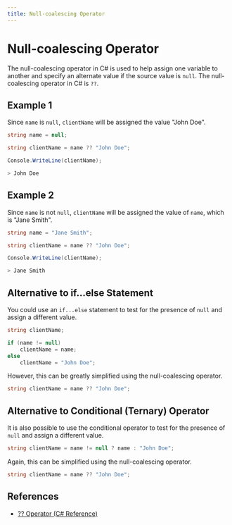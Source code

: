 ```yaml
---
title: Null-coalescing Operator
---
```


# Null-coalescing Operator

The null-coalescing operator in C# is used to help assign one variable to another and specify an alternate value if the source value is `null`. The null-coalescing operator in C# is `??`.

## Example 1

Since `name` is `null`, `clientName` will be assigned the value "John Doe".

```cs
string name = null;

string clientName = name ?? "John Doe";

Console.WriteLine(clientName);
```

```cs
> John Doe
```

## Example 2

Since `name` is not `null`, `clientName` will be assigned the value of `name`, which is "Jane Smith".

```cs
string name = "Jane Smith";

string clientName = name ?? "John Doe";

Console.WriteLine(clientName);
```

```cs
> Jane Smith
```

## Alternative to if...else Statement

You could use an `if...else` statement to test for the presence of `null` and assign a different value.

```cs
string clientName;

if (name != null)
	clientName = name;
else
	clientName = "John Doe";
```

However, this can be greatly simplified using the null-coalescing operator.

```cs
string clientName = name ?? "John Doe";
```

## Alternative to Conditional (Ternary) Operator

It is also possible to use the conditional operator to test for the presence of `null` and assign a different value.

```cs
string clientName = name != null ? name : "John Doe";
```

Again, this can be simplified using the null-coalescing operator.

```cs
string clientName = name ?? "John Doe";
```

## References

* [?? Operator (C# Reference)](https://docs.microsoft.com/en-us/dotnet/csharp/language-reference/operators/null-conditional-operator)

